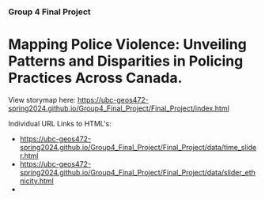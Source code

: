### Group 4 Final Project
# Mapping Police Violence: Unveiling Patterns and Disparities in Policing Practices Across Canada.

View storymap here: https://ubc-geos472-spring2024.github.io/Group4_Final_Project/Final_Project/index.html

Individual URL Links to HTML's:
- https://ubc-geos472-spring2024.github.io/Group4_Final_Project/Final_Project/data/time_slider.html
- https://ubc-geos472-spring2024.github.io/Group4_Final_Project/Final_Project/data/slider_ethnicity.html
- 
